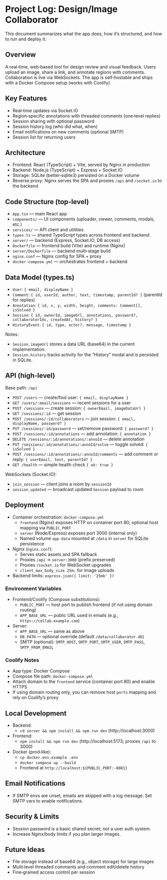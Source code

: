 # Project Log: Design/Image Collaborator

This document summarizes what the app does, how it’s structured, and how to run and deploy it.

## Overview

A real‑time, web‑based tool for design review and visual feedback. Users upload an image, share a link, and annotate regions with comments. Collaboration is live via WebSockets. The app is self‑hostable and ships with a Docker Compose setup (works with Coolify).

## Key Features

- Real‑time updates via Socket.IO
- Region‑specific annotations with threaded comments (one‑level replies)
- Session sharing with optional password
- Session history log (who did what, when)
- Email notifications on new comments (optional SMTP)
- Session list for returning users

## Architecture

- Frontend: React (TypeScript) + Vite, served by Nginx in production
- Backend: Node.js (TypeScript) + Express + Socket.IO
- Storage: SQLite (better‑sqlite3) persisted on a Docker volume
- Reverse proxy: Nginx serves the SPA and proxies `/api` and `/socket.io` to the backend

## Code Structure (top‑level)

- `App.tsx` — main React app
- `components/` — UI components (uploader, viewer, comments, modals, etc.)
- `services/` — API client and utilities
- `types.ts` — shared TypeScript types across frontend and backend
- `server/` — backend (Express, Socket.IO, DB access)
- `Dockerfile` — frontend build (Vite) and runtime (Nginx)
- `server/Dockerfile` — backend multi‑stage build
- `nginx.conf` — Nginx config for SPA + proxy
- `docker-compose.yml` — orchestrates frontend + backend

## Data Model (types.ts)

- `User`: `{ email, displayName }`
- `Comment`: `{ id, userId, author, text, timestamp, parentId? }` (parentId for replies)
- `Annotation`: `{ id, x, y, width, height, comments: Comment[], isSolved }`
- `Session`: `{ id, ownerId, imageUrl, annotations, password?, collaboratorIds, createdAt, history? }`
- `HistoryEvent`: `{ id, type, actor?, message, timestamp }`

Notes:
- `Session.imageUrl` stores a data URL (base64) in the current implementation.
- `Session.history` tracks activity for the “History” modal and is persisted in SQLite.

## API (high‑level)

Base path: `/api`

- `POST /users` — create/find user: `{ email, displayName }`
- `GET /users/:email/sessions` — recent sessions for a user
- `POST /sessions` — create session: `{ ownerEmail, imageDataUrl }`
- `GET /sessions/:id` — get session
- `POST /sessions/:id/collaborators` — join session: `{ email, displayName, password? }`
- `PUT /sessions/:id/password` — set/remove password: `{ password? }`
- `POST /sessions/:id/annotations` — add annotation: `{ annotation }`
- `DELETE /sessions/:id/annotations/:annoId` — delete annotation
- `PUT /sessions/:id/annotations/:annoId/solve` — toggle solved: `{ isSolved }`
- `POST /sessions/:id/annotations/:annoId/comments` — add comment or reply: `{ userEmail, text, parentId? }`
- `GET /health` — simple health check `{ ok: true }`

WebSockets (Socket.IO):
- `join_session` — client joins a room by `sessionId`
- `session_updated` — broadcast updated `Session` payload to room

## Deployment

- Container orchestration: `docker-compose.yml`
  - `frontend` (Nginx) exposes HTTP on container port 80; optional host mapping via `PUBLIC_PORT`
  - `server` (Node/Express) exposes port 3000 (internal only)
  - Named volume `app-data` mounted at `/data` in `server` for SQLite persistence
- Nginx (`nginx.conf`):
  - Serves static assets and SPA fallback
  - Proxies `/api` → `server:3000` (prefix preserved)
  - Proxies `/socket.io` for WebSocket upgrades
  - `client_max_body_size 25m;` for image uploads
- Backend limits: `express.json({ limit: '25mb' })`

### Environment Variables

- Frontend/Coolify (Compose substitutions):
  - `PUBLIC_PORT` — host port to publish frontend (if not using domain routing)
  - `APP_BASE_URL` — public URL used in emails (e.g., `https://collab.example.com`)
- Server:
  - `APP_BASE_URL` — same as above
  - `DB_PATH` — optional override (default `/data/collaborator.db`)
  - SMTP (optional): `SMTP_HOST`, `SMTP_PORT`, `SMTP_USER`, `SMTP_PASS`, `SMTP_FROM_EMAIL`

### Coolify Notes

- App type: Docker Compose
- Compose file path: `docker-compose.yml`
- Attach domain to the `frontend` service (container port 80) and enable HTTPS
- If using domain routing only, you can remove host `ports` mapping and rely on Coolify’s proxy

## Local Development

- Backend:
  - `cd server && npm install && npm run dev` (http://localhost:3000)
- Frontend:
  - `npm install && npm run dev` (http://localhost:5173; proxies `/api` to 3000)
- Docker (prod‑like):
  - `cp docker.env.example .env`
  - `docker compose up --build`
  - Frontend at `http://localhost:${PUBLIC_PORT:-8081}`

## Email Notifications

- If SMTP envs are unset, emails are skipped with a log message. Set SMTP vars to enable notifications.

## Security & Limits

- Session password is a basic shared secret; not a user auth system.
- Increase Nginx/body limits if you plan larger images.

## Future Ideas

- File storage instead of base64 (e.g., object storage) for large images
- Multi‑level threaded comments and comment edit/delete history
- Fine‑grained access control per session

